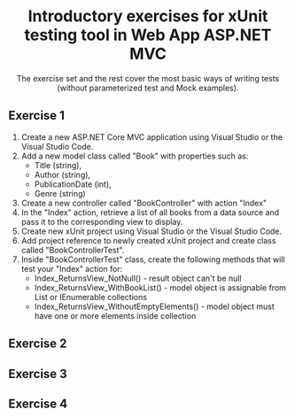 <div align="center">

<!-- title -->

# Introductory exercises for xUnit testing tool in Web App ASP.NET MVC

<!-- description -->

The exercise set and the rest cover the most basic ways of writing tests (without parameterized test and Mock examples).

</div>

## Exercise 1

1. Create a new ASP.NET Core MVC application using Visual Studio or the Visual Studio Code.
2. Add a new model class called "Book" with properties such as:
	* Title (string), 
	* Author (string), 
	* PublicationDate (int), 
	* Genre (string)
3. Create a new controller called "BookController" with action "Index"
4. In the "Index" action, retrieve a list of all books from a data source and pass it to the corresponding view to display.
5. Create new xUnit project using Visual Studio or the Visual Studio Code.
6. Add project reference to newly created xUnit project and create class called "BookControllerTest".
7. Inside "BookControllerTest" class, create the following methods that will test your "Index" action for:
	* Index_ReturnsView_NotNull() - result object can't be null
	* Index_ReturnsView_WithBookList() - model object is assignable from List<Book> or IEnumerable<Book> collections
	* Index_ReturnsView_WithoutEmptyElements() - model object must have one or more elements inside collection

## Exercise 2


## Exercise 3


## Exercise 4